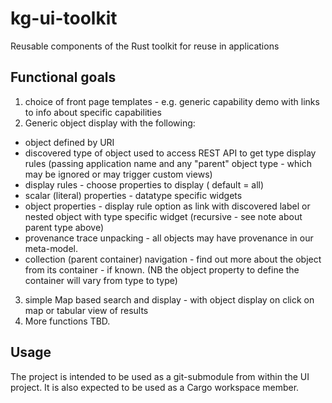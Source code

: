 # kg-ui-toolkit
Reusable components of the Rust toolkit for reuse in applications

## Functional goals

1. choice of front page templates - e.g. generic capability demo with links to info about specific capabilities
2. Generic object display with the following:
  - object defined by URI
  - discovered type of object used to access REST API to get type display rules (passing application name and any "parent" object type - which may be ignored or may trigger custom views)
  - display rules - choose properties to display ( default = all)
  - scalar (literal) properties - datatype specific widgets
  - object properties - display rule option as link with discovered label or nested object with type specific widget (recursive - see note about parent type above)
  - provenance trace unpacking - all objects may have provenance in our meta-model.
  - collection (parent container) navigation - find out more about the object from its container - if known.  (NB the object property to define the container will vary from type to type)
3. simple Map based search and display - with object display on click on map or tabular view of results
4. More functions TBD.

## Usage

The project is intended to be used as a git-submodule from within the UI project. It is also expected to be
used as a Cargo workspace member.